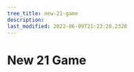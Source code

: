 ```yaml
---
tree_title: new-21-game
description: 
last_modified: 2022-06-09T21:23:28.2328
---
```


# New 21 Game
